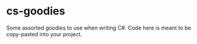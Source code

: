 # cs-goodies
Some assorted goodies to use when writing C#. Code here is meant to be copy-pasted into your project.
